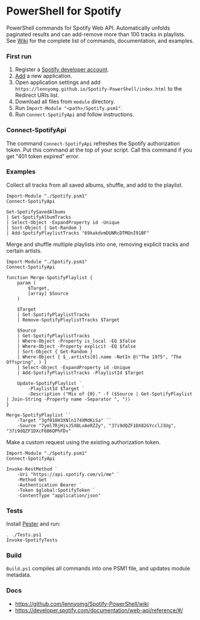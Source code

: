 
# PowerShell for Spotify

PowerShell commands for Spotify Web API. Automatically unfolds paginated results and can add-remove more than 100 tracks in playlists. See [Wiki](https://github.com/lennyomg/Spotify-PowerShell/wiki) for the complete list of commands, documentation, and examples.

### First run

1. Register a [Spotify developer account](https://developer.spotify.com).
2. [Add](https://developer.spotify.com/documentation/general/guides/authorization/app-settings/) a new application.
3. Open application settings and add `https://lennyomg.github.io/Spotify-PowerShell/index.html` to the Redirect URIs list.
4. Download all files from `module` directory.
5. Run `Import-Module "<path>/Spotify.psm1"`.
6. Run `Connect-SpotifyApi` and follow instructions.

### Connect-SpotifyApi

The command `Connect-SpotifyApi` refreshes the Spotify authorization token. Put this command at the top of your script. Call this command if you get "401 token expired" error. 

### Examples

Collect all tracks from all saved albums, shuffle, and add to the playlist.

```
Import-Module "./Spotify.psm1"
Connect-SpotifyApi

Get-SpotifySavedAlbums
| Get-SpotifyAlbumTracks
| Select-Object -ExpandProperty id -Unique
| Sort-Object { Get-Random }
| Add-SpotifyPlaylistTracks "69kakdvmDUNRcDTMOnI91BF"
```

Merge and shuffle multiple playlists into one, removing explicit tracks and certain artists.

```
Import-Module "./Spotify.psm1"
Connect-SpotifyApi

function Merge-SpotifyPlaylist {
    param (
        $Target,
        [array] $Source
    )
    
    $Target
    | Get-SpotifyPlaylistTracks
    | Remove-SpotifyPlaylistTracks $Target

    $Source
    | Get-SpotifyPlaylistTracks
    | Where-Object -Property is_local -EQ $false
    | Where-Object -Property explicit -EQ $false
    | Sort-Object { Get-Random }
    | Where-Object { $_.artists[0].name -NotIn @("The 1975", "The Offspring", ) }
    | Select-Object -ExpandProperty id -Unique
    | Add-SpotifyPlaylistTracks -PlaylistId $Target

    Update-SpotifyPlaylist `
        -PlaylistId $Target `
        -Description ("Mix of {0}." -f ($Source | Get-SpotifyPlaylist | Join-String -Property name -Separator ", "))
}

Merge-SpotifyPlaylist ``
    -Target "3gf018H3XNln174XMdKiSa" ``
    -Source "7yml7RjHjsJ5XBLxAeRZZy", "37i9dQZF1DX82GYcclJ3Ug", "37i9dQZF1DXcF6B6QPhFDv"
```

Make a custom request using the existing authorization token.

```
Import-Module "./Spotify.psm1"
Connect-SpotifyApi

Invoke-RestMethod `
    -Uri "https://api.spotify.com/v1/me" `
    -Method Get `
    -Authentication Bearer `
    -Token $global:SpotifyToken `
    -ContentType "application/json" 
```

### Tests

Install [Pester](https://pester.dev) and run:
```
. ./Tests.ps1
Invoke-SpotifyTests
```

### Build

`Build.ps1` compiles all commands into one PSM1 file, and updates module metadata.

### Docs

* https://github.com/lennyomg/Spotify-PowerShell/wiki
* https://developer.spotify.com/documentation/web-api/reference/#/
